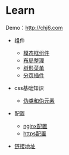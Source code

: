 # Learn

  Demo：http://chj6.com

- 组件
  - [模态框组件](/components/Modal/example.html)
  - [布局整理](/components/Layout/example.html)
  - [树形菜单](/components/TreeMenu/example.html)
  - [分页插件](/components/Paging/example.html)

- css基础知识
  - [伪类和伪元素](/css/pseudo-classes-elements.md)

- 配置
  - [nginx配置](/config/nginx-config.md)
  - [https配置](/config/https-config.md)


- [链接地址](/links/links.md)